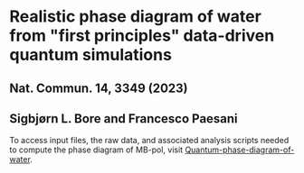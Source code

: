# Realistic phase diagram of water from "first principles" data-driven quantum simulations
## Nat. Commun. 14, 3349 (2023)
## Sigbjørn L. Bore and Francesco Paesani

To access input files, the raw data, and associated analysis scripts needed to compute the phase diagram of MB-pol, visit [Quantum-phase-diagram-of-water](https://github.com/paesanilab/Quantum-phase-diagram-of-water).
